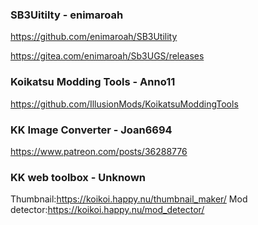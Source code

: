 ### SB3Uitilty - enimaroah

https://github.com/enimaroah/SB3Utility

https://gitea.com/enimaroah/Sb3UGS/releases

### Koikatsu Modding Tools - Anno11

https://github.com/IllusionMods/KoikatsuModdingTools

### KK Image Converter - Joan6694

https://www.patreon.com/posts/36288776

### KK web toolbox - Unknown

Thumbnail:https://koikoi.happy.nu/thumbnail_maker/
Mod detector:https://koikoi.happy.nu/mod_detector/
